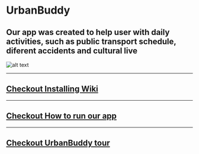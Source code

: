 # UrbanBuddy
## Our app was created to help user with daily activities, such as public transport schedule, diferent accidents and cultural live
![alt text](https://github.com/v1cttorr/hackathon-zst-2025/blob/main/main_view.png "Main view")

___
## [Checkout Installing Wiki](https://github.com/v1cttorr/hackathon-zst-2025/wiki/%231-Instaling)
___

## [Checkout How to run our app](https://github.com/v1cttorr/hackathon-zst-2025/wiki/%232-Running-app)
___

## [Checkout UrbanBuddy tour](https://github.com/v1cttorr/hackathon-zst-2025/wiki/%233-App-tour)
